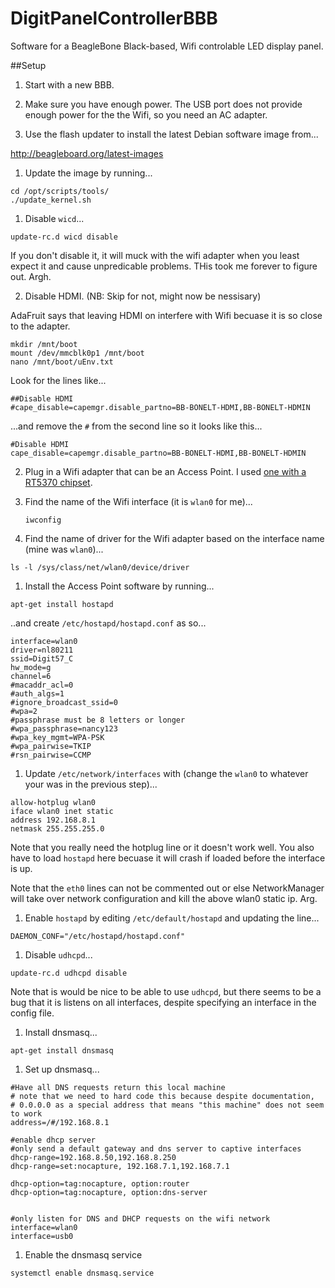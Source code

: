 # DigitPanelControllerBBB
Software for a BeagleBone Black-based, Wifi controlable LED display panel.

##Setup
1. Start with a new BBB. 

1. Make sure you have enough power. The USB port does not provide enough power for the the Wifi, so you need an AC adapter.

1. Use the flash updater to install the latest Debian software image from...

 http://beagleboard.org/latest-images

1. Update the image by running...
 ```
 cd /opt/scripts/tools/
 ./update_kernel.sh
 ```
 
1. Disable `wicd`...
  ```
  update-rc.d wicd disable
  ```
  
  If you don't disable it, it will muck with the wifi adapter when you least expect it and cause unpredicable problems. THis took me forever to figure out. Argh. 
  
2. Disable HDMI. (NB: Skip for not, might now be nessisary)

 AdaFruit says that leaving HDMI on interfere with Wifi becuase it is so close to the adapter. 
 ```
 mkdir /mnt/boot
 mount /dev/mmcblk0p1 /mnt/boot
 nano /mnt/boot/uEnv.txt
 ```
 
 Look for the lines like...
 ```
 ##Disable HDMI
 #cape_disable=capemgr.disable_partno=BB-BONELT-HDMI,BB-BONELT-HDMIN
 ```
 
 ...and remove the `#` from the second line so it looks like this...
 
 ```
 #Disable HDMI
 cape_disable=capemgr.disable_partno=BB-BONELT-HDMI,BB-BONELT-HDMIN
 ```
 
2. Plug in a Wifi adapter that can be an Access Point. I used [one with a RT5370 chipset](https://www.amazon.com/Wifi-With-Antenna-For-Raspberry/dp/B00H95C0A2/ref=as_sl_pc_ss_til?tag=joshcom-20&linkCode=w01&linkId=ONO3SOUD47R4JW5J&creativeASIN=B00H95C0A2).



1. Find the name of the Wifi interface (it is `wlan0` for me)...
    ```
    iwconfig
    ```

1. Find the name of driver for the Wifi adapter based on the interface name (mine was `wlan0`)...
  ```
  ls -l /sys/class/net/wlan0/device/driver
  ```

1. Install the Access Point software by running...

 ```
 apt-get install hostapd
 ```
 
 ..and create `/etc/hostapd/hostapd.conf` as so...
 
  ```
  interface=wlan0
  driver=nl80211
  ssid=Digit57_C
  hw_mode=g
  channel=6
  #macaddr_acl=0
  #auth_algs=1
  #ignore_broadcast_ssid=0
  #wpa=2
  #passphrase must be 8 letters or longer
  #wpa_passphrase=nancy123
  #wpa_key_mgmt=WPA-PSK
  #wpa_pairwise=TKIP
  #rsn_pairwise=CCMP
  ```

    
1. Update `/etc/network/interfaces` with (change the `wlan0` to whatever your was in the previous step)...

  ```
  allow-hotplug wlan0
  iface wlan0 inet static
  address 192.168.8.1
  netmask 255.255.255.0
  ```
 
 Note that you really need the hotplug line or it doesn't work well. You also have to load `hostapd` here becuase it will crash if loaded before the interface is up.  

 Note that the `eth0` lines can not be commented out or else NetworkManager will take over network configuration and kill the above wlan0 static ip. Arg. 

1. Enable `hostapd` by editing `/etc/default/hostapd` and updating the line...
  ```
 DAEMON_CONF="/etc/hostapd/hostapd.conf"
 ``` 

1. Disable `udhcpd`...
  ```
  update-rc.d udhcpd disable
  ```
  
  Note that is would be nice to be able to use `udhcpd`, but there seems to be a bug that it is listens on all interfaces, despite specifying an interface in the config file. 
  
1.  Install dnsmasq...
  ```
  apt-get install dnsmasq
  ```  
  
1. Set up dnsmasq...

  ```
  #Have all DNS requests return this local machine
  # note that we need to hard code this because despite documentation, 
  # 0.0.0.0 as a special address that means "this machine" does not seem to work
  address=/#/192.168.8.1

  #enable dhcp server
  #only send a default gateway and dns server to captive interfaces
  dhcp-range=192.168.8.50,192.168.8.250
  dhcp-range=set:nocapture, 192.168.7.1,192.168.7.1

  dhcp-option=tag:nocapture, option:router
  dhcp-option=tag:nocapture, option:dns-server


  #only listen for DNS and DHCP requests on the wifi network
  interface=wlan0
  interface=usb0
  ```
  
1. Enable the dnsmasq service

  ```
  systemctl enable dnsmasq.service
  ```    
